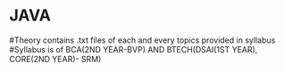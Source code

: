 # JAVA
#Theory contains .txt files of each and every topics provided in syllabus
#Syllabus is of BCA(2ND YEAR-BVP) AND BTECH(DSAI(1ST YEAR), CORE(2ND YEAR)- SRM)
